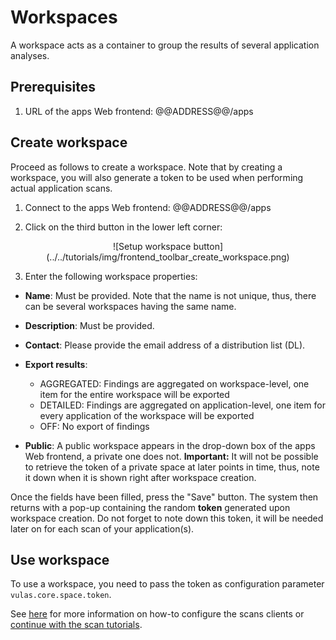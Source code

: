 # Workspaces

A workspace acts as a container to group the results of several application analyses.

## Prerequisites

1. URL of the apps Web frontend: @@ADDRESS@@/apps

## Create workspace

Proceed as follows to create a workspace. Note that by creating a workspace, you will also generate a token to be used when performing actual application scans.

1. Connect to the apps Web frontend: @@ADDRESS@@/apps

2. Click on the third button in the lower left corner:

<center>![Setup workspace button](../../tutorials/img/frontend_toolbar_create_workspace.png)</center>

3. Enter the following workspace properties:

- **Name**: Must be provided. Note that the name is not unique, thus, there can be several workspaces having the same name.
- **Description**: Must be provided.
- **Contact**: Please provide the email address of a distribution list (DL).
- **Export results**:
    * AGGREGATED: Findings are aggregated on workspace-level, one item for the entire workspace will be exported
    * DETAILED: Findings are aggregated on application-level, one item for every application of the workspace will be exported
    * OFF: No export of findings

- **Public**: A public workspace appears in the drop-down box of the apps Web frontend, a private one does not. **Important:** It will not be possible to retrieve the token of a private space at later points in time, thus, note it down when it is shown right after workspace creation.

Once the fields have been filled, press the "Save" button. The system then returns with a pop-up containing the random **token** generated upon workspace creation. Do not forget to note down this token, it will be needed later on for each scan of your application(s).

## Use workspace

To use a workspace, you need to pass the token as configuration parameter `vulas.core.space.token`.

See [here](../../../user/manuals/setup/#setup) for more information on how-to configure the scans clients or [continue with the scan tutorials](../../tutorials/).
